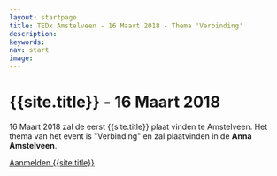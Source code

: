 ```yaml
---
layout: startpage
title: TEDx Amstelveen - 16 Maart 2018 - Thema 'Verbinding'
description:
keywords:
nav: start
image:
---
```

<amp-img noloading width="200" height="200" alt="{{page.description}}" layout="responsive" src="/img/placeholder.svg" class="pull-left img-big"></amp-img>


# {{site.title}} - 16 Maart 2018

16 Maart 2018 zal de eerst {{site.title}} plaat vinden te Amstelveen. Het thema van het event is "Verbinding" en zal plaatvinden in de **Anna Amstelveen**.


<div class="btn">
  <a class="button button-primary" href="https://run.mage.coach/" title="Aanmelding {{site.title}}">Aanmelden {{site.title}}</a>
</div>
